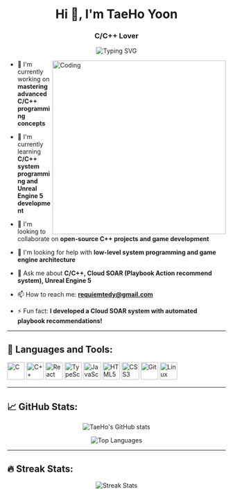 <h1 align="center">Hi 👋, I'm TaeHo Yoon</h1>
<h3 align="center">C/C++ Lover</h3>

<p align="center">
  <img src="https://readme-typing-svg.herokuapp.com?font=Fira+Code&size=24&pause=1000&center=true&vCenter=true&width=435&lines=Welcome+to+my+profile!;I+love+C%2B%2B%2C+React%2C+TypeScript!;Always+learning+and+building..." alt="Typing SVG" />
</p>

<img align="right" alt="Coding" width="400" src="https://cdn.dribbble.com/users/1162077/screenshots/5403918/media/d5dccb5f0d8f8a77f7e14a3c0d04dad7.gif" />

- 🔭 I'm currently working on **mastering advanced C/C++ programming concepts**

- 🌱 I'm currently learning **C/C++ system programming and Unreal Engine 5 development**

- 👯 I'm looking to collaborate on **open-source C++ projects and game development**

- 🤝 I'm looking for help with **low-level system programming and game engine architecture**

- 💬 Ask me about **C/C++, Cloud SOAR (Playbook Action recommend system), Unreal Engine 5**

- 📫 How to reach me: **requiemtedy@gmail.com**

- ⚡ Fun fact: **I developed a Cloud SOAR system with automated playbook recommendations!**

---

<h2 align="left">🚀 Languages and Tools:</h2>
<p align="left">
  <img src="https://cdn.jsdelivr.net/gh/devicons/devicon/icons/c/c-original.svg" alt="C" width="40" height="40"/> 
  <img src="https://cdn.jsdelivr.net/gh/devicons/devicon/icons/cplusplus/cplusplus-original.svg" alt="C++" width="40" height="40"/>
  <img src="https://cdn.jsdelivr.net/gh/devicons/devicon/icons/react/react-original.svg" alt="React" width="40" height="40"/> 
  <img src="https://cdn.jsdelivr.net/gh/devicons/devicon/icons/typescript/typescript-original.svg" alt="TypeScript" width="40" height="40"/> 
  <img src="https://cdn.jsdelivr.net/gh/devicons/devicon/icons/javascript/javascript-original.svg" alt="JavaScript" width="40" height="40"/>
  <img src="https://cdn.jsdelivr.net/gh/devicons/devicon/icons/html5/html5-original.svg" alt="HTML5" width="40" height="40"/> 
  <img src="https://cdn.jsdelivr.net/gh/devicons/devicon/icons/css3/css3-original.svg" alt="CSS3" width="40" height="40"/>
  <img src="https://cdn.jsdelivr.net/gh/devicons/devicon/icons/git/git-original.svg" alt="Git" width="40" height="40"/> 
  <img src="https://cdn.jsdelivr.net/gh/devicons/devicon/icons/linux/linux-original.svg" alt="Linux" width="40" height="40"/> 
</p>

---

<h2 align="left">📈 GitHub Stats:</h2>

<p align="center">
  <img src="https://github-readme-stats.vercel.app/api?username=TaeHo-Yoon1&show_icons=true&theme=tokyonight&include_all_commits=true&hide_rank=true" alt="TaeHo's GitHub stats" />
</p>

<p align="center">
  <img src="https://github-readme-stats.vercel.app/api/top-langs/?username=TaeHo-Yoon1&layout=compact&theme=tokyonight&langs_count=8" alt="Top Languages" />
</p>

---

<h2 align="left">🔥 Streak Stats:</h2>

<p align="center">
  <img src="https://github-readme-streak-stats.herokuapp.com/?user=TaeHo-Yoon1&theme=tokyonight" alt="Streak Stats" />
</p>
